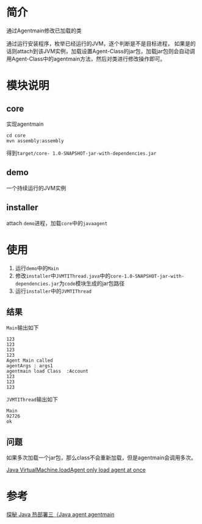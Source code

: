 # 简介
通过Agentmain修改已加载的类

通过运行安装程序，枚举已经运行的JVM，逐个判断是不是目标进程，
如果是的话则attach到该JVM实例，加载设置Agent-Class的jar包，加载jar包则会自动调用Agent-Class中的agentmain方法，然后对类进行修改操作即可。

# 模块说明
## core
实现agentmain
```shell script
cd core
mvn assembly:assembly
```
得到`target/core- 1.0-SNAPSHOT-jar-with-dependencies.jar`
## demo
一个持续运行的JVM实例
## installer
attach `demo`进程，加载`core`中的`javaagent`

# 使用
1. 运行`demo`中的`Main`
2. 修改`installer`中`JVMTIThread.java`中的`core-1.0-SNAPSHOT-jar-with-dependencies.jar`为`code`模块生成的jar包路径
3. 运行`installer`中的`JVMTIThread`

## 结果
`Main`输出如下
```text
123
123
123
123
Agent Main called
agentArgs : args1
agentmain load Class  :Account
123
123
123
```
`JVMTIThread`输出如下
```text
Main
92726
ok
```
## 问题
如果多次加载一个jar包，那么class不会重新加载，但是agentmain会调用多次。

[Java VirtualMachine.loadAgent only load agent at once](https://stackoverflow.com/questions/26275503/java-virtualmachine-loadagent-only-load-agent-at-once)

# 参考
[探秘 Java 热部署三（Java agent agentmain](https://www.cnblogs.com/stateis0/p/9062201.html)